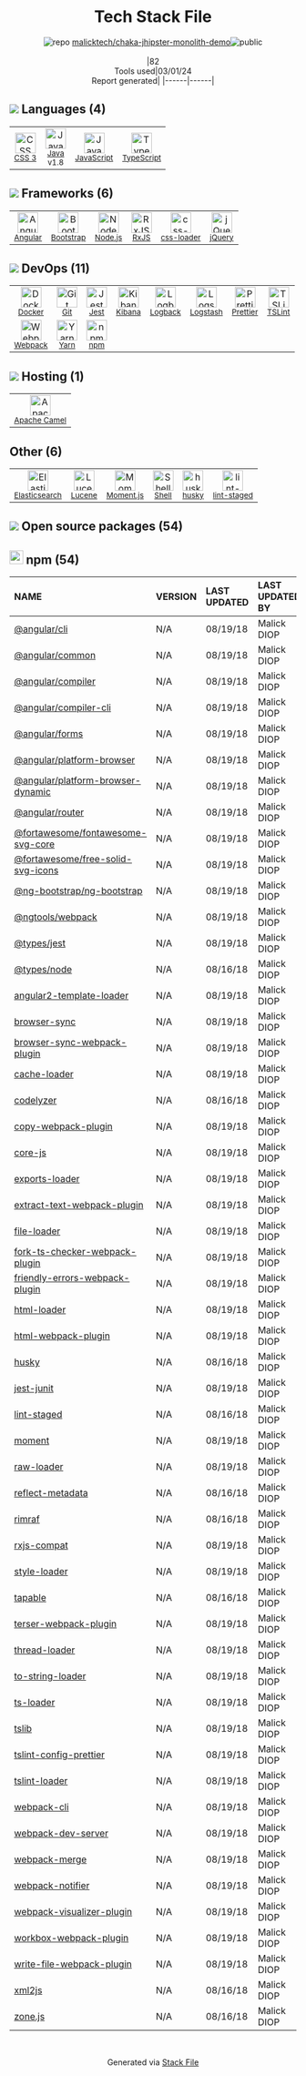 <!--
&lt;--- Readme.md Snippet without images Start ---&gt;
## Tech Stack
malicktech/chaka-jhipster-monolith-demo is built on the following main stack:

- [Java](https://www.java.com) – Languages
- [JavaScript](https://developer.mozilla.org/en-US/docs/Web/JavaScript) – Languages
- [TypeScript](http://www.typescriptlang.org) – Languages
- [Angular](https://angular.io) – Javascript MVC Frameworks
- [Bootstrap](http://getbootstrap.com/) – Front-End Frameworks
- [Node.js](http://nodejs.org/) – Frameworks (Full Stack)
- [RxJS](http://reactivex.io/rxjs/) – Concurrency Frameworks
- [css-loader](https://github.com/webpack-contrib/css-loader) – CSS Pre-processors / Extensions
- [jQuery](http://jquery.com/) – Javascript UI Libraries
- [Docker](https://www.docker.com/) – Virtual Machine Platforms & Containers
- [Jest](http://facebook.github.io/jest/) – Javascript Testing Framework
- [Kibana](https://www.elastic.co/kibana) – Monitoring Tools
- [Logback](https://logback.qos.ch/) – Log Management
- [Logstash](http://logstash.net/) – Log Management
- [Prettier](https://prettier.io/) – Code Review
- [TSLint](https://github.com/palantir/tslint) – Code Review
- [Webpack](http://webpack.js.org) – JS Build Tools / JS Task Runners
- [Yarn](https://yarnpkg.com/) – Front End Package Manager
- [Apache Camel](https://camel.apache.org/) – Platform as a Service
- [Elasticsearch](https://www.elastic.co/products/elasticsearch) – Search as a Service
- [Lucene](http://lucene.apache.org/) – Search Engines
- [Moment.js](http://momentjs.com/) – Javascript Utilities & Libraries
- [Shell](https://en.wikipedia.org/wiki/Shell_script) – Shells

Full tech stack [here](/techstack.md)

&lt;--- Readme.md Snippet without images End ---&gt;

&lt;--- Readme.md Snippet with images Start ---&gt;
## Tech Stack
malicktech/chaka-jhipster-monolith-demo is built on the following main stack:

- <img width='25' height='25' src='https://img.stackshare.io/service/995/K85ZWV2F.png' alt='Java'/> [Java](https://www.java.com) – Languages
- <img width='25' height='25' src='https://img.stackshare.io/service/1209/javascript.jpeg' alt='JavaScript'/> [JavaScript](https://developer.mozilla.org/en-US/docs/Web/JavaScript) – Languages
- <img width='25' height='25' src='https://img.stackshare.io/service/1612/bynNY5dJ.jpg' alt='TypeScript'/> [TypeScript](http://www.typescriptlang.org) – Languages
- <img width='25' height='25' src='https://img.stackshare.io/service/3745/cb8U-gL6_400x400.jpg' alt='Angular'/> [Angular](https://angular.io) – Javascript MVC Frameworks
- <img width='25' height='25' src='https://img.stackshare.io/service/1101/C9QJ7V3X.png' alt='Bootstrap'/> [Bootstrap](http://getbootstrap.com/) – Front-End Frameworks
- <img width='25' height='25' src='https://img.stackshare.io/service/1011/n1JRsFeB_400x400.png' alt='Node.js'/> [Node.js](http://nodejs.org/) – Frameworks (Full Stack)
- <img width='25' height='25' src='https://img.stackshare.io/service/1796/984368.png' alt='RxJS'/> [RxJS](http://reactivex.io/rxjs/) – Concurrency Frameworks
- <img width='25' height='25' src='https://img.stackshare.io/service/8074/default_d2b16fd6997fb2e164de645a34f9b8d5a880d999.png' alt='css-loader'/> [css-loader](https://github.com/webpack-contrib/css-loader) – CSS Pre-processors / Extensions
- <img width='25' height='25' src='https://img.stackshare.io/service/1021/lxEKmMnB_400x400.jpg' alt='jQuery'/> [jQuery](http://jquery.com/) – Javascript UI Libraries
- <img width='25' height='25' src='https://img.stackshare.io/service/586/n4u37v9t_400x400.png' alt='Docker'/> [Docker](https://www.docker.com/) – Virtual Machine Platforms & Containers
- <img width='25' height='25' src='https://img.stackshare.io/service/830/jest.png' alt='Jest'/> [Jest](http://facebook.github.io/jest/) – Javascript Testing Framework
- <img width='25' height='25' src='https://img.stackshare.io/service/1722/Image_2019-05-20_at_4.53.31_PM.png' alt='Kibana'/> [Kibana](https://www.elastic.co/kibana) – Monitoring Tools
- <img width='25' height='25' src='https://img.stackshare.io/service/2923/05518ecaa42841e834421e9d6987b04f_400x400.png' alt='Logback'/> [Logback](https://logback.qos.ch/) – Log Management
- <img width='25' height='25' src='https://img.stackshare.io/service/1683/preview.png' alt='Logstash'/> [Logstash](http://logstash.net/) – Log Management
- <img width='25' height='25' src='https://img.stackshare.io/service/7035/default_66f265943abed56bcdbfca1c866a4261b1fbb063.jpg' alt='Prettier'/> [Prettier](https://prettier.io/) – Code Review
- <img width='25' height='25' src='https://img.stackshare.io/service/5561/303157.png' alt='TSLint'/> [TSLint](https://github.com/palantir/tslint) – Code Review
- <img width='25' height='25' src='https://img.stackshare.io/service/1682/IMG_4636.PNG' alt='Webpack'/> [Webpack](http://webpack.js.org) – JS Build Tools / JS Task Runners
- <img width='25' height='25' src='https://img.stackshare.io/service/5848/44mC-kJ3.jpg' alt='Yarn'/> [Yarn](https://yarnpkg.com/) – Front End Package Manager
- <img width='25' height='25' src='https://img.stackshare.io/service/3276/xWt1RFo6_400x400.jpg' alt='Apache Camel'/> [Apache Camel](https://camel.apache.org/) – Platform as a Service
- <img width='25' height='25' src='https://img.stackshare.io/service/841/Image_2019-05-20_at_4.58.04_PM.png' alt='Elasticsearch'/> [Elasticsearch](https://www.elastic.co/products/elasticsearch) – Search as a Service
- <img width='25' height='25' src='https://img.stackshare.io/service/1597/default_a48c603f83926caee90f09c78d3852521d45329d.png' alt='Lucene'/> [Lucene](http://lucene.apache.org/) – Search Engines
- <img width='25' height='25' src='https://img.stackshare.io/service/3643/Xrtdc94q_400x400.png' alt='Moment.js'/> [Moment.js](http://momentjs.com/) – Javascript Utilities & Libraries
- <img width='25' height='25' src='https://img.stackshare.io/service/4631/default_c2062d40130562bdc836c13dbca02d318205a962.png' alt='Shell'/> [Shell](https://en.wikipedia.org/wiki/Shell_script) – Shells

Full tech stack [here](/techstack.md)

&lt;--- Readme.md Snippet with images End ---&gt;
-->
<div align="center">

# Tech Stack File
![](https://img.stackshare.io/repo.svg "repo") [malicktech/chaka-jhipster-monolith-demo](https://github.com/malicktech/chaka-jhipster-monolith-demo)![](https://img.stackshare.io/public_badge.svg "public")
<br/><br/>
|82<br/>Tools used|03/01/24 <br/>Report generated|
|------|------|
</div>

## <img src='https://img.stackshare.io/languages.svg'/> Languages (4)
<table><tr>
  <td align='center'>
  <img width='36' height='36' src='https://img.stackshare.io/service/6727/css.png' alt='CSS 3'>
  <br>
  <sub><a href="https://developer.mozilla.org/en-US/docs/Web/CSS/CSS3">CSS 3</a></sub>
  <br>
  <sub></sub>
</td>

<td align='center'>
  <img width='36' height='36' src='https://img.stackshare.io/service/995/K85ZWV2F.png' alt='Java'>
  <br>
  <sub><a href="https://www.java.com">Java</a></sub>
  <br>
  <sub>v1.8</sub>
</td>

<td align='center'>
  <img width='36' height='36' src='https://img.stackshare.io/service/1209/javascript.jpeg' alt='JavaScript'>
  <br>
  <sub><a href="https://developer.mozilla.org/en-US/docs/Web/JavaScript">JavaScript</a></sub>
  <br>
  <sub></sub>
</td>

<td align='center'>
  <img width='36' height='36' src='https://img.stackshare.io/service/1612/bynNY5dJ.jpg' alt='TypeScript'>
  <br>
  <sub><a href="http://www.typescriptlang.org">TypeScript</a></sub>
  <br>
  <sub></sub>
</td>

</tr>
</table>

## <img src='https://img.stackshare.io/frameworks.svg'/> Frameworks (6)
<table><tr>
  <td align='center'>
  <img width='36' height='36' src='https://img.stackshare.io/service/3745/cb8U-gL6_400x400.jpg' alt='Angular'>
  <br>
  <sub><a href="https://angular.io">Angular</a></sub>
  <br>
  <sub></sub>
</td>

<td align='center'>
  <img width='36' height='36' src='https://img.stackshare.io/service/1101/C9QJ7V3X.png' alt='Bootstrap'>
  <br>
  <sub><a href="http://getbootstrap.com/">Bootstrap</a></sub>
  <br>
  <sub></sub>
</td>

<td align='center'>
  <img width='36' height='36' src='https://img.stackshare.io/service/1011/n1JRsFeB_400x400.png' alt='Node.js'>
  <br>
  <sub><a href="http://nodejs.org/">Node.js</a></sub>
  <br>
  <sub></sub>
</td>

<td align='center'>
  <img width='36' height='36' src='https://img.stackshare.io/service/1796/984368.png' alt='RxJS'>
  <br>
  <sub><a href="http://reactivex.io/rxjs/">RxJS</a></sub>
  <br>
  <sub></sub>
</td>

<td align='center'>
  <img width='36' height='36' src='https://img.stackshare.io/service/8074/default_d2b16fd6997fb2e164de645a34f9b8d5a880d999.png' alt='css-loader'>
  <br>
  <sub><a href="https://github.com/webpack-contrib/css-loader">css-loader</a></sub>
  <br>
  <sub></sub>
</td>

<td align='center'>
  <img width='36' height='36' src='https://img.stackshare.io/service/1021/lxEKmMnB_400x400.jpg' alt='jQuery'>
  <br>
  <sub><a href="http://jquery.com/">jQuery</a></sub>
  <br>
  <sub></sub>
</td>

</tr>
</table>

## <img src='https://img.stackshare.io/devops.svg'/> DevOps (11)
<table><tr>
  <td align='center'>
  <img width='36' height='36' src='https://img.stackshare.io/service/586/n4u37v9t_400x400.png' alt='Docker'>
  <br>
  <sub><a href="https://www.docker.com/">Docker</a></sub>
  <br>
  <sub></sub>
</td>

<td align='center'>
  <img width='36' height='36' src='https://img.stackshare.io/service/1046/git.png' alt='Git'>
  <br>
  <sub><a href="http://git-scm.com/">Git</a></sub>
  <br>
  <sub></sub>
</td>

<td align='center'>
  <img width='36' height='36' src='https://img.stackshare.io/service/830/jest.png' alt='Jest'>
  <br>
  <sub><a href="http://facebook.github.io/jest/">Jest</a></sub>
  <br>
  <sub></sub>
</td>

<td align='center'>
  <img width='36' height='36' src='https://img.stackshare.io/service/1722/Image_2019-05-20_at_4.53.31_PM.png' alt='Kibana'>
  <br>
  <sub><a href="https://www.elastic.co/kibana">Kibana</a></sub>
  <br>
  <sub></sub>
</td>

<td align='center'>
  <img width='36' height='36' src='https://img.stackshare.io/service/2923/05518ecaa42841e834421e9d6987b04f_400x400.png' alt='Logback'>
  <br>
  <sub><a href="https://logback.qos.ch/">Logback</a></sub>
  <br>
  <sub></sub>
</td>

<td align='center'>
  <img width='36' height='36' src='https://img.stackshare.io/service/1683/preview.png' alt='Logstash'>
  <br>
  <sub><a href="http://logstash.net/">Logstash</a></sub>
  <br>
  <sub></sub>
</td>

<td align='center'>
  <img width='36' height='36' src='https://img.stackshare.io/service/7035/default_66f265943abed56bcdbfca1c866a4261b1fbb063.jpg' alt='Prettier'>
  <br>
  <sub><a href="https://prettier.io/">Prettier</a></sub>
  <br>
  <sub></sub>
</td>

<td align='center'>
  <img width='36' height='36' src='https://img.stackshare.io/service/5561/303157.png' alt='TSLint'>
  <br>
  <sub><a href="https://github.com/palantir/tslint">TSLint</a></sub>
  <br>
  <sub></sub>
</td>

</tr>
<tr>
  <td align='center'>
  <img width='36' height='36' src='https://img.stackshare.io/service/1682/IMG_4636.PNG' alt='Webpack'>
  <br>
  <sub><a href="http://webpack.js.org">Webpack</a></sub>
  <br>
  <sub></sub>
</td>

<td align='center'>
  <img width='36' height='36' src='https://img.stackshare.io/service/5848/44mC-kJ3.jpg' alt='Yarn'>
  <br>
  <sub><a href="https://yarnpkg.com/">Yarn</a></sub>
  <br>
  <sub></sub>
</td>

<td align='center'>
  <img width='36' height='36' src='https://img.stackshare.io/service/1120/lejvzrnlpb308aftn31u.png' alt='npm'>
  <br>
  <sub><a href="https://www.npmjs.com/">npm</a></sub>
  <br>
  <sub></sub>
</td>

</tr>
</table>

## <img src='https://img.stackshare.io/hosting.svg'/> Hosting (1)
<table><tr>
  <td align='center'>
  <img width='36' height='36' src='https://img.stackshare.io/service/3276/xWt1RFo6_400x400.jpg' alt='Apache Camel'>
  <br>
  <sub><a href="https://camel.apache.org/">Apache Camel</a></sub>
  <br>
  <sub></sub>
</td>

</tr>
</table>

## Other (6)
<table><tr>
  <td align='center'>
  <img width='36' height='36' src='https://img.stackshare.io/service/841/Image_2019-05-20_at_4.58.04_PM.png' alt='Elasticsearch'>
  <br>
  <sub><a href="https://www.elastic.co/products/elasticsearch">Elasticsearch</a></sub>
  <br>
  <sub></sub>
</td>

<td align='center'>
  <img width='36' height='36' src='https://img.stackshare.io/service/1597/default_a48c603f83926caee90f09c78d3852521d45329d.png' alt='Lucene'>
  <br>
  <sub><a href="http://lucene.apache.org/">Lucene</a></sub>
  <br>
  <sub></sub>
</td>

<td align='center'>
  <img width='36' height='36' src='https://img.stackshare.io/service/3643/Xrtdc94q_400x400.png' alt='Moment.js'>
  <br>
  <sub><a href="http://momentjs.com/">Moment.js</a></sub>
  <br>
  <sub></sub>
</td>

<td align='center'>
  <img width='36' height='36' src='https://img.stackshare.io/service/4631/default_c2062d40130562bdc836c13dbca02d318205a962.png' alt='Shell'>
  <br>
  <sub><a href="https://en.wikipedia.org/wiki/Shell_script">Shell</a></sub>
  <br>
  <sub></sub>
</td>

<td align='center'>
  <img width='36' height='36' src='https://img.stackshare.io/service/9527/5502029.jpeg' alt='husky'>
  <br>
  <sub><a href="https://github.com/typicode/husky">husky</a></sub>
  <br>
  <sub></sub>
</td>

<td align='center'>
  <img width='36' height='36' src='https://img.stackshare.io/service/10577/11071.jpeg' alt='lint-staged'>
  <br>
  <sub><a href="https://github.com/okonet/lint-staged">lint-staged</a></sub>
  <br>
  <sub></sub>
</td>

</tr>
</table>


## <img src='https://img.stackshare.io/group.svg' /> Open source packages (54)</h2>

## <img width='24' height='24' src='https://img.stackshare.io/service/1120/lejvzrnlpb308aftn31u.png'/> npm (54)

|NAME|VERSION|LAST UPDATED|LAST UPDATED BY|LICENSE|VULNERABILITIES|
|:------|:------|:------|:------|:------|:------|
|[@angular/cli](https://www.npmjs.com/@angular/cli)|N/A|08/19/18|Malick DIOP |MIT|N/A|
|[@angular/common](https://www.npmjs.com/@angular/common)|N/A|08/19/18|Malick DIOP |MIT|N/A|
|[@angular/compiler](https://www.npmjs.com/@angular/compiler)|N/A|08/19/18|Malick DIOP |MIT|N/A|
|[@angular/compiler-cli](https://www.npmjs.com/@angular/compiler-cli)|N/A|08/19/18|Malick DIOP |MIT|N/A|
|[@angular/forms](https://www.npmjs.com/@angular/forms)|N/A|08/19/18|Malick DIOP |MIT|N/A|
|[@angular/platform-browser](https://www.npmjs.com/@angular/platform-browser)|N/A|08/19/18|Malick DIOP |MIT|N/A|
|[@angular/platform-browser-dynamic](https://www.npmjs.com/@angular/platform-browser-dynamic)|N/A|08/19/18|Malick DIOP |MIT|N/A|
|[@angular/router](https://www.npmjs.com/@angular/router)|N/A|08/19/18|Malick DIOP |MIT|N/A|
|[@fortawesome/fontawesome-svg-core](https://www.npmjs.com/@fortawesome/fontawesome-svg-core)|N/A|08/19/18|Malick DIOP |MIT|N/A|
|[@fortawesome/free-solid-svg-icons](https://www.npmjs.com/@fortawesome/free-solid-svg-icons)|N/A|08/19/18|Malick DIOP |CC-BY-4.0,MIT|N/A|
|[@ng-bootstrap/ng-bootstrap](https://www.npmjs.com/@ng-bootstrap/ng-bootstrap)|N/A|08/19/18|Malick DIOP |MIT|N/A|
|[@ngtools/webpack](https://www.npmjs.com/@ngtools/webpack)|N/A|08/19/18|Malick DIOP |MIT|N/A|
|[@types/jest](https://www.npmjs.com/@types/jest)|N/A|08/19/18|Malick DIOP |MIT|N/A|
|[@types/node](https://www.npmjs.com/@types/node)|N/A|08/16/18|Malick DIOP |MIT|N/A|
|[angular2-template-loader](https://www.npmjs.com/angular2-template-loader)|N/A|08/19/18|Malick DIOP |MIT|N/A|
|[browser-sync](https://www.npmjs.com/browser-sync)|N/A|08/19/18|Malick DIOP |Apache-2.0|N/A|
|[browser-sync-webpack-plugin](https://www.npmjs.com/browser-sync-webpack-plugin)|N/A|08/19/18|Malick DIOP |MIT|N/A|
|[cache-loader](https://www.npmjs.com/cache-loader)|N/A|08/19/18|Malick DIOP |MIT|N/A|
|[codelyzer](https://www.npmjs.com/codelyzer)|N/A|08/16/18|Malick DIOP |MIT|N/A|
|[copy-webpack-plugin](https://www.npmjs.com/copy-webpack-plugin)|N/A|08/19/18|Malick DIOP |MIT|N/A|
|[core-js](https://www.npmjs.com/core-js)|N/A|08/19/18|Malick DIOP |MIT|N/A|
|[exports-loader](https://www.npmjs.com/exports-loader)|N/A|08/19/18|Malick DIOP |MIT|N/A|
|[extract-text-webpack-plugin](https://www.npmjs.com/extract-text-webpack-plugin)|N/A|08/19/18|Malick DIOP |MIT|N/A|
|[file-loader](https://www.npmjs.com/file-loader)|N/A|08/19/18|Malick DIOP |MIT|N/A|
|[fork-ts-checker-webpack-plugin](https://www.npmjs.com/fork-ts-checker-webpack-plugin)|N/A|08/19/18|Malick DIOP |MIT|N/A|
|[friendly-errors-webpack-plugin](https://www.npmjs.com/friendly-errors-webpack-plugin)|N/A|08/19/18|Malick DIOP |MIT|N/A|
|[html-loader](https://www.npmjs.com/html-loader)|N/A|08/19/18|Malick DIOP |MIT|N/A|
|[html-webpack-plugin](https://www.npmjs.com/html-webpack-plugin)|N/A|08/19/18|Malick DIOP |MIT|N/A|
|[husky](https://www.npmjs.com/husky)|N/A|08/16/18|Malick DIOP |MIT|N/A|
|[jest-junit](https://www.npmjs.com/jest-junit)|N/A|08/19/18|Malick DIOP |Apache-2.0|N/A|
|[lint-staged](https://www.npmjs.com/lint-staged)|N/A|08/16/18|Malick DIOP |MIT|N/A|
|[moment](https://www.npmjs.com/moment)|N/A|08/19/18|Malick DIOP |MIT|N/A|
|[raw-loader](https://www.npmjs.com/raw-loader)|N/A|08/19/18|Malick DIOP |MIT|N/A|
|[reflect-metadata](https://www.npmjs.com/reflect-metadata)|N/A|08/16/18|Malick DIOP |Apache-2.0|N/A|
|[rimraf](https://www.npmjs.com/rimraf)|N/A|08/16/18|Malick DIOP |ISC|N/A|
|[rxjs-compat](https://www.npmjs.com/rxjs-compat)|N/A|08/19/18|Malick DIOP |Apache-2.0|N/A|
|[style-loader](https://www.npmjs.com/style-loader)|N/A|08/19/18|Malick DIOP |MIT|N/A|
|[tapable](https://www.npmjs.com/tapable)|N/A|08/16/18|Malick DIOP |MIT|N/A|
|[terser-webpack-plugin](https://www.npmjs.com/terser-webpack-plugin)|N/A|08/19/18|Malick DIOP |MIT|N/A|
|[thread-loader](https://www.npmjs.com/thread-loader)|N/A|08/19/18|Malick DIOP |MIT|N/A|
|[to-string-loader](https://www.npmjs.com/to-string-loader)|N/A|08/19/18|Malick DIOP |BSD-3-Clause|N/A|
|[ts-loader](https://www.npmjs.com/ts-loader)|N/A|08/19/18|Malick DIOP |MIT|N/A|
|[tslib](https://www.npmjs.com/tslib)|N/A|08/19/18|Malick DIOP |0BSD|N/A|
|[tslint-config-prettier](https://www.npmjs.com/tslint-config-prettier)|N/A|08/19/18|Malick DIOP |MIT|N/A|
|[tslint-loader](https://www.npmjs.com/tslint-loader)|N/A|08/19/18|Malick DIOP |MIT|N/A|
|[webpack-cli](https://www.npmjs.com/webpack-cli)|N/A|08/19/18|Malick DIOP |MIT|N/A|
|[webpack-dev-server](https://www.npmjs.com/webpack-dev-server)|N/A|08/19/18|Malick DIOP |MIT|N/A|
|[webpack-merge](https://www.npmjs.com/webpack-merge)|N/A|08/19/18|Malick DIOP |MIT|N/A|
|[webpack-notifier](https://www.npmjs.com/webpack-notifier)|N/A|08/19/18|Malick DIOP |ISC|N/A|
|[webpack-visualizer-plugin](https://www.npmjs.com/webpack-visualizer-plugin)|N/A|08/19/18|Malick DIOP |MIT|N/A|
|[workbox-webpack-plugin](https://www.npmjs.com/workbox-webpack-plugin)|N/A|08/19/18|Malick DIOP |MIT|N/A|
|[write-file-webpack-plugin](https://www.npmjs.com/write-file-webpack-plugin)|N/A|08/19/18|Malick DIOP |BSD-3-Clause|N/A|
|[xml2js](https://www.npmjs.com/xml2js)|N/A|08/16/18|Malick DIOP |MIT|N/A|
|[zone.js](https://www.npmjs.com/zone.js)|N/A|08/16/18|Malick DIOP |MIT|N/A|

<br/>
<div align='center'>

Generated via [Stack File](https://github.com/marketplace/stack-file)
